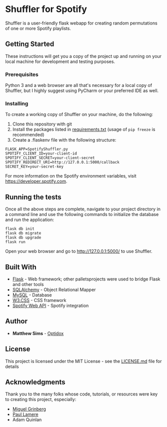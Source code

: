 # Shuffler for Spotify

Shuffler is a user-friendly flask webapp for creating random permutations of one or more Spotify playlists.

## Getting Started

These instructions will get you a copy of the project up and running on your local machine for development and testing purposes.

### Prerequisites

Python 3 and a web browser are all that's necessary for a local copy of Shuffler, but I highly suggest using PyCharm or your preferred IDE as well.

### Installing

To create a working copy of Shuffler on your machine, do the following:

1. Clone this repository with git
2. Install the packages listed in [requirements.txt](requirements.txt) (usage of ```pip freeze``` is recommended)
3. Create a .flaskenv file with the following structure:

```
FLASK_APP=SpotifyShuffler.py
SPOTIFY_CLIENT_ID=your-client-id
SPOTIFY_CLIENT_SECRET=your-client-secret
SPOTIFY_REDIRECT_URI=http://127.0.0.1:5000/callback
SECRET_KEY=your-secret-key
```

For more information on the Spotify environment variables, visit https://developer.spotify.com.

## Running the tests

Once all the above steps are complete, navigate to your project directory in a command line and use the following commands to initialize the database and run the application:

```
flask db init
flask db migrate
flask db upgrade
flask run
```

Open your web browser and go to http://127.0.0.1:5000/ to use Shuffler.

## Built With

* [Flask](https://flask.palletsprojects.com/en/1.1.x/) - Web framework; other palletsprojects were used to bridge Flask and other tools
* [SQLAlchemy](https://www.sqlalchemy.org/) - Object Relational Mapper
* [MySQL](https://dev.mysql.com/doc/) - Database
* [W3.CSS](https://www.w3schools.com/w3css/) - CSS framework
* [Spotify Web API](https://developer.spotify.com/documentation/web-api/) - Spotify integration

## Author

* **Matthew Sims** - [Optidox](https://github.com/Optidox)

## License

This project is licensed under the MIT License - see the [LICENSE.md](LICENSE.md) file for details

## Acknowledgments

Thank you to the many folks whose code, tutorials, or resources were key to creating this project, especially:
* [Miguel Grinberg](https://github.com/miguelgrinberg)
* [Paul Lamere](https://github.com/plamere)
* Adam Quinlan

